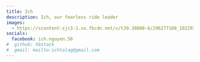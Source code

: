 ```yaml
---
title: Ich
description: Ich, our fearless ride leader
images:
  - https://scontent-sjc3-1.xx.fbcdn.net/v/t39.30808-6/296277100_10229188374397784_7313489285256113830_n.jpg?_nc_cat=106&ccb=1-7&_nc_sid=efb6e6&_nc_ohc=6zqmEuOsDIIAX_KNDbi&_nc_ht=scontent-sjc3-1.xx&cb_e2o_trans=t&oh=00_AfBpqUJiMI0VsRbvu59BjPOJkEWO4kArrcpn_ZKO_L8hSQ&oe=65A45AA1
socials:
  facebook: ich.nguyen.58
#  github: hbstack
#  gmail: mailto:ichtalag@gmail.com
---
```

